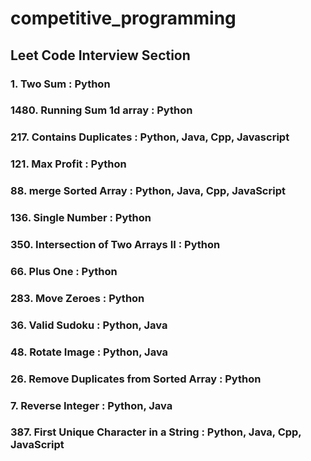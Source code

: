 # competitive_programming

## Leet Code Interview Section

### 1. Two Sum : Python

### 1480. Running Sum 1d array : Python

### 217. Contains Duplicates : Python, Java, Cpp, Javascript

### 121. Max Profit : Python

### 88. merge Sorted Array : Python, Java, Cpp, JavaScript

### 136. Single Number : Python

### 350. Intersection of Two Arrays II : Python

### 66. Plus One : Python

### 283. Move Zeroes : Python

### 36. Valid Sudoku : Python, Java

### 48. Rotate Image : Python, Java

### 26. Remove Duplicates from Sorted Array : Python

### 7. Reverse Integer : Python, Java

### 387. First Unique Character in a String : Python, Java, Cpp, JavaScript
